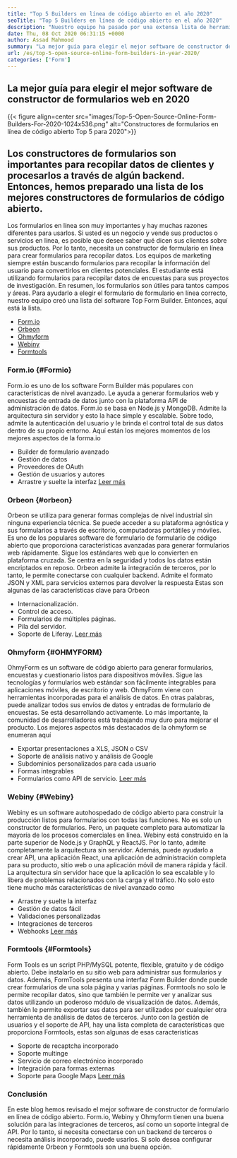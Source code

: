 ```yaml
---
title: "Top 5 Builders en línea de código abierto en el año 2020" 
seoTitle: "Top 5 Builders en línea de código abierto en el año 2020" 
description: "Nuestro equipo ha pasado por una extensa lista de herramientas de formulario de formulario y hemos breve algunos de los principales software de constructor de formularios en línea para usted." 
date: Thu, 08 Oct 2020 06:31:15 +0000
author: Assad Mahmood
summary: "La mejor guía para elegir el mejor software de constructor de formularios web en 2020" 
url: /es/top-5-open-source-online-form-builders-in-year-2020/
categories: ['Form']
---
```


## La mejor guía para elegir el mejor software de constructor de formularios web en 2020

{{< figure align=center src="images/Top-5-Open-Source-Online-Form-Builders-For-2020-1024x536.png" alt="Constructores de formularios en línea de código abierto Top 5 para 2020">}}


## Los constructores de formularios son importantes para recopilar datos de clientes y procesarlos a través de algún backend. Entonces, hemos preparado una lista de los mejores constructores de formularios de código abierto.
Los formularios en línea son muy importantes y hay muchas razones diferentes para usarlos. Si usted es un negocio y vende sus productos o servicios en línea, es posible que desee saber qué dicen sus clientes sobre sus productos. Por lo tanto, necesita un constructor de formulario en línea para crear formularios para recopilar datos.
Los equipos de marketing siempre están buscando formularios para recopilar la información del usuario para convertirlos en clientes potenciales. El estudiante está utilizando formularios para recopilar datos de encuestas para sus proyectos de investigación. En resumen, los formularios son útiles para tantos campos y áreas.
Para ayudarlo a elegir el formulario de formulario en línea correcto, nuestro equipo creó una lista del software Top Form Builder. Entonces, aquí está la lista.
  * [Form.io][1]
  * [Orbeon][2]
  * [Ohmyform][3]
  * [Webiny][4]
  * [Formtools][5]

### **Form.io**    {#Formio}
Form.io es uno de los software Form Builder más populares con características de nivel avanzado. Le ayuda a generar formularios web y encuestas de entrada de datos junto con la plataforma API de administración de datos.
Form.io se basa en Node.js y MongoDB. Admite la arquitectura sin servidor y esto la hace simple y escalable. Sobre todo, admite la autenticación del usuario y le brinda el control total de sus datos dentro de su propio entorno.
Aquí están los mejores momentos de los mejores aspectos de la forma.io
  * Builder de formulario avanzado
  * Gestión de datos
  * Proveedores de OAuth
  * Gestión de usuarios y autores
  * Arrastre y suelte la interfaz
    [Leer más][6]

### **Orbeon**    {#orbeon}
Orbeon se utiliza para generar formas complejas de nivel industrial sin ninguna experiencia técnica. Se puede acceder a su plataforma agnóstica y sus formularios a través de escritorio, computadoras portátiles y móviles.
Es uno de los populares software de formulario de formulario de código abierto que proporciona características avanzadas para generar formularios web rápidamente. Sigue los estándares web que lo convierten en plataforma cruzada. Se centra en la seguridad y todos los datos están encriptados en reposo.
Orbeon admite la integración de terceros, por lo tanto, le permite conectarse con cualquier backend. Admite el formato JSON y XML para servicios externos para devolver la respuesta
Estas son algunas de las características clave para Orbeon
  * Internacionalización.
  * Control de acceso.
  * Formularios de múltiples páginas.
  * Pila del servidor.
  * Soporte de Liferay.
    [Leer más][7]

### **Ohmyform**    {#OHMYFORM}
OhmyForm es un software de código abierto para generar formularios, encuestas y cuestionario listos para dispositivos móviles. Sigue las tecnologías y formularios web estándar son fácilmente integrables para aplicaciones móviles, de escritorio y web.
OhmyForm viene con herramientas incorporadas para el análisis de datos. En otras palabras, puede analizar todos sus envíos de datos y entradas de formulario de encuestas. Se está desarrollando activamente. Lo más importante, la comunidad de desarrolladores está trabajando muy duro para mejorar el producto.
Los mejores aspectos más destacados de la ohmyform se enumeran aquí
  * Exportar presentaciones a XLS, JSON o CSV
  * Soporte de análisis nativo y análisis de Google
  * Subdominios personalizados para cada usuario
  * Formas integrables
  * Formularios como API de servicio.
    [Leer más][8]

### **Webiny**    {#Webiny}
Webiny es un software autohospedado de código abierto para construir la producción listos para formularios con todas las funciones. No es solo un constructor de formularios. Pero, un paquete completo para automatizar la mayoría de los procesos comerciales en línea.
Webiny está construido en la parte superior de Node.js y GraphQL y ReactJS. Por lo tanto, admite completamente la arquitectura sin servidor. Además, puede ayudarlo a crear API, una aplicación React, una aplicación de administración completa para su producto, sitio web o una aplicación móvil de manera rápida y fácil.
La arquitectura sin servidor hace que la aplicación lo sea escalable y lo libera de problemas relacionados con la carga y el tráfico. No solo esto tiene mucho más características de nivel avanzado como
  * Arrastre y suelte la interfaz
  * Gestión de datos fácil
  * Validaciones personalizadas
  * Integraciones de terceros
  * Webhooks
    [Leer más][9]

### **Formtools**    {#Formtools}
Form Tools es un script PHP/MySQL potente, flexible, gratuito y de código abierto. Debe instalarlo en su sitio web para administrar sus formularios y datos. Además, FormTools presenta una interfaz Form Builder donde puede crear formularios de una sola página y varias páginas.
Formtools no solo le permite recopilar datos, sino que también le permite ver y analizar sus datos utilizando un poderoso módulo de visualización de datos. Además, también le permite exportar sus datos para ser utilizados por cualquier otra herramienta de análisis de datos de terceros.
Junto con la gestión de usuarios y el soporte de API, hay una lista completa de características que proporciona Formtools, estas son algunas de esas características
  * Soporte de recaptcha incorporado
  * Soporte multinge
  * Servicio de correo electrónico incorporado
  * Integración para formas externas
  * Soporte para Google Maps
    [Leer más][10]

### Conclusión
En este blog hemos revisado el mejor software de constructor de formulario en línea de código abierto. Form.io, Webiny y Ohmyform tienen una buena solución para las integraciones de terceros, así como un soporte integral de API. Por lo tanto, si necesita conectarse con un backend de terceros o necesita análisis incorporado, puede usarlos. Si solo desea configurar rápidamente Orbeon y Formtools son una buena opción.

  
[1]: #formio
[2]: #orbeon
[3]: #ohmyform
[4]: #webiny
[5]: #formtools
[6]: https://products.containerize.com/form/formio
[7]: https://products.containerize.com/form/orbeon
[8]: https://products.containerize.com/form/ohmyform
[9]: https://products.containerize.com/form/webiny
[10]: https://products.containerize.com/form/formtools
